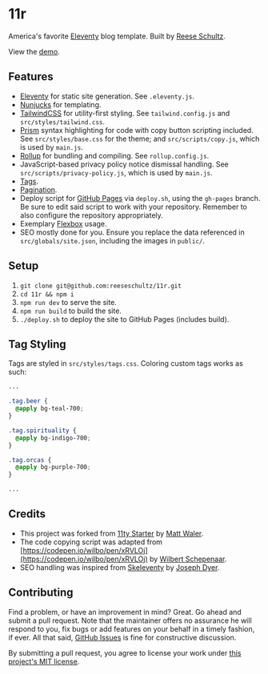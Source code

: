 # 11r

America's favorite [Eleventy](https://www.11ty.dev) blog template. Built by [Reese Schultz](https://reeseschultz.com).

View the [demo](https://reeseschultz.github.io/11r/).

## Features

* [Eleventy](https://www.11ty.dev) for static site generation. See `.eleventy.js`.
* [Nunjucks](https://mozilla.github.io/nunjucks/) for templating.
* [TailwindCSS](https://tailwindcss.com/) for utility-first styling. See `tailwind.config.js` and `src/styles/tailwind.css`.
* [Prism](https://prismjs.com/) syntax highlighting for code with copy button scripting included. See `src/styles/base.css` for the theme; and `src/scripts/copy.js`, which is used by `main.js`.
* [Rollup](https://rollupjs.org) for bundling and compiling. See `rollup.config.js`.
* JavaScript-based privacy policy notice dismissal handling. See `src/scripts/privacy-policy.js`, which is used by `main.js`.
* [Tags](https://www.11ty.dev/docs/collections/).
* [Pagination](https://www.11ty.dev/docs/pagination/).
* Deploy script for [GitHub Pages](https://pages.github.com/) via `deploy.sh`, using the `gh-pages` branch. Be sure to edit said script to work with your repository. Remember to also configure the repository appropriately.
* Exemplary [Flexbox](https://css-tricks.com/snippets/css/a-guide-to-flexbox/) usage.
* SEO mostly done for you. Ensure you replace the data referenced in `src/globals/site.json`, including the images in `public/`.

## Setup

1. `git clone git@github.com:reeseschultz/11r.git`
1. `cd 11r && npm i`
1. `npm run dev` to serve the site.
1. `npm run build` to build the site.
1. `./deploy.sh` to deploy the site to GitHub Pages (includes build).

## Tag Styling

Tags are styled in `src/styles/tags.css`. Coloring custom tags works as such:

```css
...

.tag.beer {
  @apply bg-teal-700;
}

.tag.spirituality {
  @apply bg-indigo-700;
}

.tag.orcas {
  @apply bg-purple-700;
}

...
```

## Credits

* This project was forked from [11ty Starter](https://github.com/mattwaler/eleventy-starter) by [Matt Waler](https://mattwaler.com/).
* The code copying script was adapted from [https://codepen.io/wilbo/pen/xRVLOj](https://codepen.io/wilbo/pen/xRVLOj) by [Wilbert Schepenaar](https://wilbert.dev/).
* SEO handling was inspired from [Skeleventy](https://github.com/josephdyer/skeleventy) by [Joseph Dyer](https://github.com/josephdyer).

## Contributing

Find a problem, or have an improvement in mind? Great. Go ahead and submit a pull request. Note that the maintainer offers no assurance he will respond to you, fix bugs or add features on your behalf in a timely fashion, if ever. All that said, [GitHub Issues](https://github.com/reeseschultz/11r/issues) is fine for constructive discussion.

By submitting a pull request, you agree to license your work under [this project's MIT license](https://github.com/reeseschultz/11r/blob/main/LICENSE).
